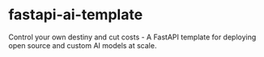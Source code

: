 # fastapi-ai-template
Control your own destiny and cut costs - A FastAPI template for deploying open source and custom AI models at scale.

